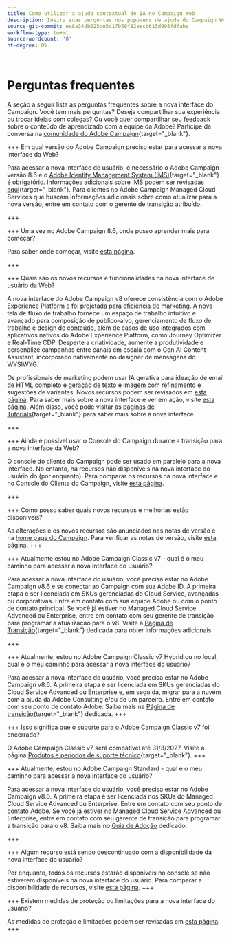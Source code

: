 ```yaml
---
title: Como utilizar a ajuda contextual de IA no Campaign Web
description: Insira suas perguntas nos popovers de ajuda do Campaign Web
source-git-commit: ee8a34db025ce5d17b50f82eecb615d995fdfabe
workflow-type: tm+mt
source-wordcount: '0'
ht-degree: 0%

---
```



# Perguntas frequentes

A seção a seguir lista as perguntas frequentes sobre a nova interface do Campaign. Você tem mais perguntas? Deseja compartilhar sua experiência ou trocar ideias com colegas? Ou você quer compartilhar seu feedback sobre o conteúdo de aprendizado com a equipe da Adobe? Participe da conversa na [comunidade do Adobe Campaign](https://experienceleaguecommunities.adobe.com/t5/adobe-campaign-classic-v7/ct-p/adobe-campaign-classic-community){target="_blank"}.


+++ Em qual versão do Adobe Campaign preciso estar para acessar a nova interface da Web?

Para acessar a nova interface de usuário, é necessário o Adobe Campaign versão 8.6 e o [Adobe Identity Management System (IMS)](https://helpx.adobe.com/br/enterprise/using/identity.html){target="_blank"} é obrigatório. Informações adicionais sobre IMS podem ser revisadas [aqui](https://experienceleague.adobe.com/en/docs/campaign/technotes-ac/tn-new/migrate-users-to-ims){target="_blank"}. Para clientes no Adobe Campaign Managed Cloud Services que buscam informações adicionais sobre como atualizar para a nova versão, entre em contato com o gerente de transição atribuído.

+++

+++ Uma vez no Adobe Campaign 8.6, onde posso aprender mais para começar?

Para saber onde começar, visite [esta página](../get-started/get-started.md).

+++

+++ Quais são os novos recursos e funcionalidades na nova interface de usuário da Web?

A nova interface do Adobe Campaign v8 oferece consistência com o Adobe Experience Platform e foi projetada para eficiência de marketing. A nova tela de fluxo de trabalho fornece um espaço de trabalho intuitivo e avançado para composição de público-alvo, gerenciamento de fluxo de trabalho e design de conteúdo, além de casos de uso integrados com aplicativos nativos do Adobe Experience Platform, como Journey Optimizer e Real-Time CDP.  Desperte a criatividade, aumente a produtividade e personalize campanhas entre canais em escala com o Gen AI Content Assistant, incorporado nativamente no designer de mensagens do WYSIWYG.

Os profissionais de marketing podem usar IA gerativa para ideação de email de HTML completo e geração de texto e imagem com refinamento e sugestões de variantes.  Novos recursos podem ser revisados em [esta página](../rn/whats-new.md). Para saber mais sobre a nova interface e ver em ação, visite [esta página](../get-started/user-interface.md). Além disso, você pode visitar as [páginas de Tutorials](https://experienceleague.adobe.com/en/docs/campaign-web-learn/tutorials/overview){target="_blank"} para saber mais sobre a nova interface.

+++

+++  Ainda é possível usar o Console do Campaign durante a transição para a nova interface da Web?

O console do cliente do Campaign pode ser usado em paralelo para a nova interface. No entanto, há recursos não disponíveis na nova interface do usuário do (por enquanto). Para comparar os recursos na nova interface e no Console do Cliente do Campaign, visite [esta página](../get-started/capability-matrix.md).

+++

+++ Como posso saber quais novos recursos e melhorias estão disponíveis?

As alterações e os novos recursos são anunciados nas notas de versão e na [home page do Campaign](../get-started/user-interface.md#user-interface-home). Para verificar as notas de versão, visite [esta página](../rn/release-notes.md).
+++


+++  Atualmente estou no Adobe Campaign Classic v7 - qual é o meu caminho para acessar a nova interface do usuário?

Para acessar a nova interface do usuário, você precisa estar no Adobe Campaign v8.6 e se conectar ao Campaign com sua Adobe ID. A primeira etapa é ser licenciada em SKUs gerenciadas do Cloud Service, avançadas ou corporativas. Entre em contato com sua equipe Adobe ou com o ponto de contato principal. Se você já estiver no Managed Cloud Service Advanced ou Enterprise, entre em contato com seu gerente de transição para programar a atualização para o v8. Visite a [Página de Transição](https://experienceleague.adobe.com/en/docs/campaign/campaign-v8/new/v7-to-v8){target="_blank"} dedicada para obter informações adicionais.

+++

+++  Atualmente, estou no Adobe Campaign Classic v7 Hybrid ou no local, qual é o meu caminho para acessar a nova interface do usuário?

Para acessar a nova interface do usuário, você precisa estar no Adobe Campaign v8.6. A primeira etapa é ser licenciada em SKUs gerenciadas do Cloud Service Advanced ou Enterprise e, em seguida, migrar para a nuvem com a ajuda da Adobe Consulting e/ou de um parceiro. Entre em contato com seu ponto de contato Adobe. Saiba mais na [Página de transição](https://experienceleague.adobe.com/en/docs/campaign/campaign-v8/new/v7-to-v8){target="_blank"} dedicada.
+++

+++ Isso significa que o suporte para o Adobe Campaign Classic v7 foi encerrado?

O Adobe Campaign Classic v7 será compatível até 31/3/2027. Visite a página [Produtos e períodos de suporte técnico](https://helpx.adobe.com/support/programs/eol-matrix.html){target="_blank"}.
+++

+++ Atualmente, estou no Adobe Campaign Standard - qual é o meu caminho para acessar a nova interface do usuário?

Para acessar a nova interface do usuário, você precisa estar no Adobe Campaign v8.6. A primeira etapa é ser licenciada nos SKUs do Managed Cloud Service Advanced ou Enterprise. Entre em contato com seu ponto de contato Adobe. Se você já estiver no Managed Cloud Service Advanced ou Enterprise, entre em contato com seu gerente de transição para programar a transição para o v8. Saiba mais no [Guia de Adoção](../../adoption/home.md) dedicado.

+++


+++ Algum recurso está sendo descontinuado com a disponibilidade da nova interface do usuário?

Por enquanto, todos os recursos estarão disponíveis no console se não estiverem disponíveis na nova interface do usuário. Para comparar a disponibilidade de recursos, visite [esta página](../get-started/capability-matrix.md).
+++


+++ Existem medidas de proteção ou limitações para a nova interface do usuário?

As medidas de proteção e limitações podem ser revisadas em [esta página](../get-started/guardrails.md).
+++
